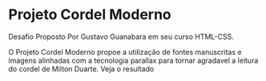 # Projeto Cordel Moderno
 Desafio Proposto Por Gustavo Guanabara em seu curso HTML-CSS.
 
 O Projeto Cordel Moderno propoe a utilização de fontes manuscritas 
 e imagens alinhadas com a tecnologia parallax para tornar agradavel
 a leitura do cordel de Milton Duarte. Veja o resultado
